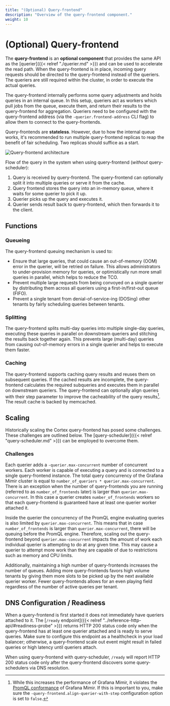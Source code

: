 ```yaml
---
title: "(Optional) Query-frontend"
description: "Overview of the query-frontend component."
weight: 10
---
```


# (Optional) Query-frontend

The **query-frontend** is an **optional component** that provides the same API as the [querier]({{< relref "./querier.md" >}}) and can be used to accelerate the read path. When the query-frontend is in place, incoming query requests should be directed to the query-frontend instead of the queriers. The queriers are still required within the cluster, in order to execute the actual queries.

The query-frontend internally performs some query adjustments and holds queries in an internal queue. In this setup, queriers act as workers which pull jobs from the queue, execute them, and return their results to the query-frontend for aggregation. Queriers need to be configured with the query-frontend address (via the `-querier.frontend-address` CLI flag) to allow them to connect to the query-frontends.

Query-frontends are **stateless**. However, due to how the internal queue works, it's recommended to run multiple query-frontend replicas to reap the benefit of fair scheduling. Two replicas should suffice as a start.

![Query-frontend architecture](../../images/query-frontend-architecture.png)

[//]: # "Diagram source at https://docs.google.com/presentation/d/1bHp8_zcoWCYoNU2AhO2lSagQyuIrghkCncViSqn14cU/edit"

Flow of the query in the system when using query-frontend (_without_ query-scheduler):

1. Query is received by query-frontend. The query-frontend can optionally split it into multiple queries or serve it from the cache.
2. Query frontend stores the query into an in-memory queue, where it waits for some querier to pick it up.
3. Querier picks up the query and executes it.
4. Querier sends result back to query-frontend, which then forwards it to the client.

## Functions

### Queueing

The query-frontend queuing mechanism is used to:

- Ensure that large queries, that could cause an out-of-memory (OOM) error in the querier, will be retried on failure. This allows administrators to under-provision memory for queries, or optimistically run more small queries in parallel, which helps to reduce the TCO.
- Prevent multiple large requests from being convoyed on a single querier by distributing them across all queriers using a first-in/first-out queue (FIFO).
- Prevent a single tenant from denial-of-service-ing (DOSing) other tenants by fairly scheduling queries between tenants.

### Splitting

The query-frontend splits multi-day queries into multiple single-day queries, executing these queries in parallel on downstream queriers and stitching the results back together again. This prevents large (multi-day) queries from causing out-of-memory errors in a single querier and helps to execute them faster.

### Caching

The query-frontend supports caching query results and reuses them on subsequent queries. If the cached results are incomplete, the query-frontend calculates the required subqueries and executes them in parallel on downstream queriers. The query-frontend can optionally align queries with their step parameter to improve the cacheability of the query results[^1]. The result cache is backed by memcached.

[^1]: While this increases the performance of Grafana Mimir, it violates the [PromQL conformance](https://prometheus.io/blog/2021/05/03/introducing-prometheus-conformance-program/) of Grafana Mimir. If this is important to you, make sure the `-query-frontend.align-querier-with-step` configuration option is set to `false`.

## Scaling

Historically scaling the Cortex query-frontend has posed some challenges. These challenges are outlined below. The [query-scheduler]({{< relref "query-scheduler.md" >}}) can be employed to overcome them.

### Challenges

Each querier adds a `-querier.max-concurrent` number of concurrent workers. Each worker is capable of executing a query and is connected to a single query-frontend instance. The total query concurrency of the Grafana Mimir cluster is equal to `number_of_queriers * querier.max-concurrent`. There is an exception when the number of query-frontends you are running (referred to as `number_of_frontends` later) is larger than `querier.max-concurrent`. In this case a querier creates `number_of_frontends` workers so that each query-frontend is guaranteed have at least one querier worker attached it.

Inside the querier the concurrency of the PromQL engine evaluating queries is also limited by `querier.max-concurrent`. This means that in case `number_of_frontends` is larger than `querier.max-concurrent`, there will be queuing before the PromQL engine. Therefore, scaling out the query-frontend beyond `querier.max-concurrent` impacts the amount of work each individual querier is attempting to do at any given time. This may cause a querier to attempt more work than they are capable of due to restrictions such as memory and CPU limits.

Additionally, maintaining a high number of query-frontends increases the number of queues. Adding more query-frontends favors high volume tenants by giving them more slots to be picked up by the next available querier worker. Fewer query-frontends allows for an even playing field regardless of the number of active queries per tenant.

## DNS Configuration / Readiness

When a query-frontend is first started it does not immediately have queriers attached to it. The [`/ready` endpoint]({{< relref "../reference-http-api/#readiness-probe" >}}) returns HTTP 200 status code only when the query-frontend has at least one querier attached and is ready to serve queries. Make sure to configure this endpoint as a healthcheck in your load balancer; otherwise, a query-frontend scale out event might result in failed queries or high latency until queriers attach.

When using query-frontend with query-scheduler, `/ready` will report HTTP 200 status code only after the query-frontend discovers some query-schedulers via DNS resolution.

